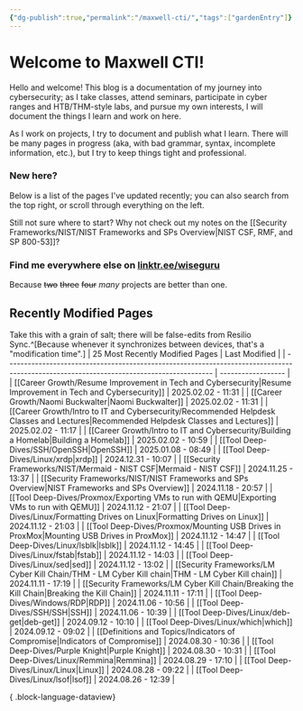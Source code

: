 ```yaml
---
{"dg-publish":true,"permalink":"/maxwell-cti/","tags":["gardenEntry"]}
---
```


# Welcome to Maxwell CTI!

Hello and welcome! This blog is a documentation of my journey into cybersecurity; as I take classes, attend seminars, participate in cyber ranges and HTB/THM-style labs, and pursue my own interests, I will document the things I learn and work on here. 

As I work on projects, I try to document and publish what I learn. There will be many pages in progress (aka, with bad grammar, syntax, incomplete information, etc.), but I try to keep things tight and professional.

### New here?
Below is a list of the pages I've updated recently; you can also search from the top right, or scroll through everything on the left.

Still not sure where to start? Why not check out my notes on the [[Security Frameworks/NIST/NIST Frameworks and SPs Overview\|NIST CSF, RMF, and SP 800-53]]?


### Find me everywhere else on [linktr.ee/wiseguru](https://linktr.ee/wiseguru)
Because ~~two~~ ~~three~~ ~~four~~ *many* projects are better than one.


## Recently Modified Pages
Take this with a grain of salt; there will be false-edits from Resilio Sync.^[Because whenever it synchronizes between devices, that's a "modification time".]
| 25 Most Recently Modified Pages                                                                                                         | Last Modified      |
| --------------------------------------------------------------------------------------------------------------------------------------- | ------------------ |
| [[Career Growth/Resume Improvement in Tech and Cybersecurity\|Resume Improvement in Tech and Cybersecurity]]                         | 2025.02.02 - 11:31 |
| [[Career Growth/Naomi Buckwalter\|Naomi Buckwalter]]                                                                                 | 2025.02.02 - 11:31 |
| [[Career Growth/Intro to IT and Cybersecurity/Recommended Helpdesk Classes and Lectures\|Recommended Helpdesk Classes and Lectures]] | 2025.02.02 - 11:17 |
| [[Career Growth/Intro to IT and Cybersecurity/Building a Homelab\|Building a Homelab]]                                               | 2025.02.02 - 10:59 |
| [[Tool Deep-Dives/SSH/OpenSSH\|OpenSSH]]                                                                                             | 2025.01.08 - 08:49 |
| [[Tool Deep-Dives/Linux/xrdp\|xrdp]]                                                                                                 | 2024.12.31 - 10:07 |
| [[Security Frameworks/NIST/Mermaid - NIST CSF\|Mermaid - NIST CSF]]                                                                  | 2024.11.25 - 13:37 |
| [[Security Frameworks/NIST/NIST Frameworks and SPs Overview\|NIST Frameworks and SPs Overview]]                                      | 2024.11.18 - 20:57 |
| [[Tool Deep-Dives/Proxmox/Exporting VMs to run with QEMU\|Exporting VMs to run with QEMU]]                                           | 2024.11.12 - 21:07 |
| [[Tool Deep-Dives/Linux/Formatting Drives on Linux\|Formatting Drives on Linux]]                                                     | 2024.11.12 - 21:03 |
| [[Tool Deep-Dives/Proxmox/Mounting USB Drives in ProxMox\|Mounting USB Drives in ProxMox]]                                           | 2024.11.12 - 14:47 |
| [[Tool Deep-Dives/Linux/lsblk\|lsblk]]                                                                                               | 2024.11.12 - 14:45 |
| [[Tool Deep-Dives/Linux/fstab\|fstab]]                                                                                               | 2024.11.12 - 14:03 |
| [[Tool Deep-Dives/Linux/sed\|sed]]                                                                                                   | 2024.11.12 - 13:02 |
| [[Security Frameworks/LM Cyber Kill Chain/THM - LM Cyber Kill chain\|THM - LM Cyber Kill chain]]                                     | 2024.11.11 - 17:19 |
| [[Security Frameworks/LM Cyber Kill Chain/Breaking the Kill Chain\|Breaking the Kill Chain]]                                         | 2024.11.11 - 17:11 |
| [[Tool Deep-Dives/Windows/RDP\|RDP]]                                                                                                 | 2024.11.06 - 10:56 |
| [[Tool Deep-Dives/SSH/SSH\|SSH]]                                                                                                     | 2024.11.06 - 10:39 |
| [[Tool Deep-Dives/Linux/deb-get\|deb-get]]                                                                                           | 2024.09.12 - 10:10 |
| [[Tool Deep-Dives/Linux/which\|which]]                                                                                               | 2024.09.12 - 09:02 |
| [[Definitions and Topics/Indicators of Compromise\|Indicators of Compromise]]                                                        | 2024.08.30 - 10:36 |
| [[Tool Deep-Dives/Purple Knight\|Purple Knight]]                                                                                     | 2024.08.30 - 10:31 |
| [[Tool Deep-Dives/Linux/Remmina\|Remmina]]                                                                                           | 2024.08.29 - 17:10 |
| [[Tool Deep-Dives/Linux/Linux\|Linux]]                                                                                               | 2024.08.28 - 09:22 |
| [[Tool Deep-Dives/Linux/lsof\|lsof]]                                                                                                 | 2024.08.26 - 12:39 |

{ .block-language-dataview}